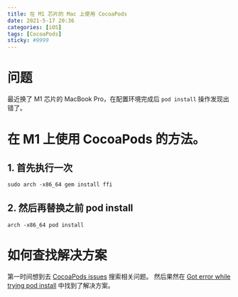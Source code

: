 ```yaml
---
title: 在 M1 芯片的 Mac 上使用 CocoaPods
date: 2021-5-17 20:36
categories: [iOS]
tags: [CocoaPods]
sticky: #9999
---
```


# 问题

最近换了 M1 芯片的 MacBook Pro，在配置环境完成后 `pod install` 操作发现出错了。

# 在 M1 上使用 CocoaPods 的方法。

## 1. 首先执行一次

`sudo arch -x86_64 gem install ffi`

## 2. 然后再替换之前 pod install

`arch -x86_64 pod install`

# 如何查找解决方案

第一时间想到去 [CocoaPods issues](https://github.com/CocoaPods/CocoaPods/issues) 搜索相关问题。
然后果然在 [Got error while trying pod install](https://github.com/CocoaPods/CocoaPods/issues/10220) 中找到了解决方案。
